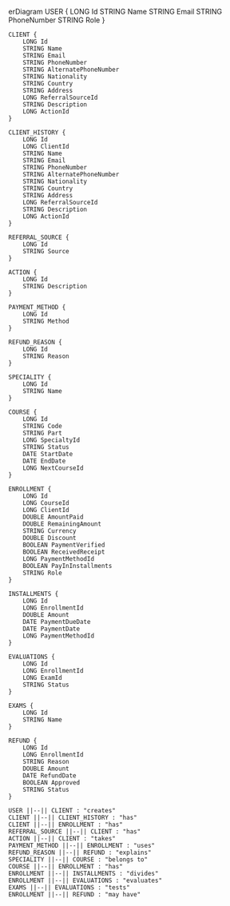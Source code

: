 erDiagram
USER {
LONG Id
STRING Name
STRING Email
STRING PhoneNumber
STRING Role
}

    CLIENT {
        LONG Id
        STRING Name
        STRING Email
        STRING PhoneNumber
        STRING AlternatePhoneNumber
        STRING Nationality
        STRING Country
        STRING Address
        LONG ReferralSourceId
        STRING Description
        LONG ActionId
    }
    
    CLIENT_HISTORY {
        LONG Id
        LONG ClientId
        STRING Name
        STRING Email
        STRING PhoneNumber
        STRING AlternatePhoneNumber
        STRING Nationality
        STRING Country
        STRING Address
        LONG ReferralSourceId
        STRING Description
        LONG ActionId
    }
    
    REFERRAL_SOURCE {
        LONG Id
        STRING Source
    }
    
    ACTION {
        LONG Id
        STRING Description
    }
    
    PAYMENT_METHOD {
        LONG Id
        STRING Method
    }
    
    REFUND_REASON {
        LONG Id
        STRING Reason
    }
    
    SPECIALITY {
        LONG Id
        STRING Name
    }
    
    COURSE {
        LONG Id
        STRING Code
        STRING Part
        LONG SpecialtyId
        STRING Status
        DATE StartDate
        DATE EndDate
        LONG NextCourseId
    }
    
    ENROLLMENT {
        LONG Id
        LONG CourseId
        LONG ClientId
        DOUBLE AmountPaid
        DOUBLE RemainingAmount
        STRING Currency
        DOUBLE Discount
        BOOLEAN PaymentVerified
        BOOLEAN ReceivedReceipt
        LONG PaymentMethodId
        BOOLEAN PayInInstallments
        STRING Role
    }
    
    INSTALLMENTS {
        LONG Id
        LONG EnrollmentId
        DOUBLE Amount
        DATE PaymentDueDate
        DATE PaymentDate
        LONG PaymentMethodId
    }
    
    EVALUATIONS {
        LONG Id
        LONG EnrollmentId
        LONG ExamId
        STRING Status
    }
    
    EXAMS {
        LONG Id
        STRING Name
    }
    
    REFUND {
        LONG Id
        LONG EnrollmentId
        STRING Reason
        DOUBLE Amount
        DATE RefundDate
        BOOLEAN Approved
        STRING Status
    }
    
    USER ||--|| CLIENT : "creates"
    CLIENT ||--|| CLIENT_HISTORY : "has"
    CLIENT ||--|| ENROLLMENT : "has"
    REFERRAL_SOURCE ||--|| CLIENT : "has"
    ACTION ||--|| CLIENT : "takes"
    PAYMENT_METHOD ||--|| ENROLLMENT : "uses"
    REFUND_REASON ||--|| REFUND : "explains"
    SPECIALITY ||--|| COURSE : "belongs to"
    COURSE ||--|| ENROLLMENT : "has"
    ENROLLMENT ||--|| INSTALLMENTS : "divides"
    ENROLLMENT ||--|| EVALUATIONS : "evaluates"
    EXAMS ||--|| EVALUATIONS : "tests"
    ENROLLMENT ||--|| REFUND : "may have"
